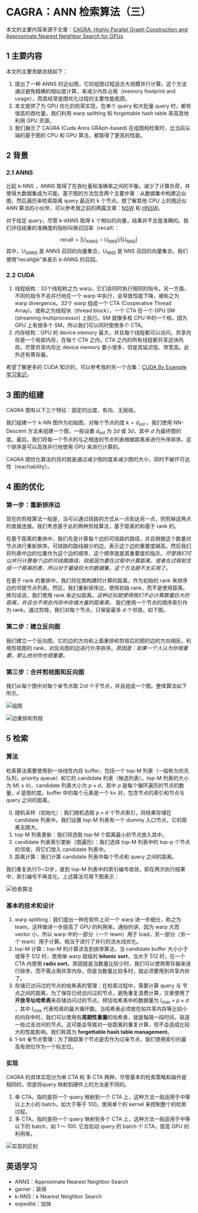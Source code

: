 # CAGRA：ANN 检索算法（三）

本文的主要内容来源于文章：[CAGRA: Highly Parallel Graph Construction and Approximate Nearest Neighbor Search for GPUs](https://arxiv.org/pdf/2308.15136)

## 1 主要内容

本文的主要贡献总结如下：

1) 提出了一种 ANNS 的近似图，它的组图过程适合大规模并行计算。这个方法通过避免精确的相似度计算，来减少内存占用（memory footprint and usage），而其经常是图优化过程的主要性能瓶颈。
2) 本文提供了为 GPU 优化的检索实现，在单个 query 和大批量 query 时，都有很高的吞吐量。我们利用 warp splitting 和 forgettable hash table 来高效地利用 GPU 资源。
3) 我们展示了 CAGRA (Cuda Anns GRAph-based) 在组图和检索时，比当前尖端的基于图的 CPU 和 GPU 算法，都取得了更高的性能。

## 2 背景

### 2.1 ANNS

比起 k-NNS ，ANNS 取得了在吞吐量和准确率之间的平衡，减少了计算负荷，并使得大数据集成为可能。基于图的方法包含两个主要步骤：从数据集中构建近似图，然后遍历来检索距离 query 最近的 k 个节点。想了解其他 CPU 上的图近似 ANN 算法的小伙伴，可以参考我之前的两篇文章：[NSW](./1_NSW.html) 和 [HNSW](./2_HNSW.html)。

对于给定 query，尽管 k-ANNS 取得 k 个相似的向量，结果并不总是准确的。我们评估结果的准确度的指标叫做召回率（recall）：

$$
\mathrm{recall} = |U_{\mathrm{ANNS}} \cap U_{\mathrm{NNS}}| / |U_{\mathrm{NNS}}|
$$
其中，$U_{\mathrm{ANNS}}$ 是 ANNS 召回的向量集合，$U_{\mathrm{NNS}}$ 是 NNS 召回的向量集合。我们使用“$\mathrm{recall}@k$”来表示 k-ANNS 的召回。

### 2.2 CUDA

1) 线程结构：32个线程称之为 warp，它们会同时执行相同的指令。另一方面，不同的指令不会并行地在一个 warp 中执行，会导致性能下降，被称之为 warp divergence。32个 warp 组成一个 CTA (Cooperative Thread Array)，或称之为线程块（thread block），一个 CTA 在一个 GPU SM (streaming multiprocessor) 上执行。SM 就像多核 CPU 中的一个核。因为 GPU 上有很多个 SM，所以我们可以同时使用多个 CTA。
2) 内存结构：GPU 的 device memory 最大，并且每个线程都可以访问。共享内存是一个局部内存，在每个 CTA 之内，CTA 之内的所有线程都共享这块内存。尽管共享内存比 device memory 要小很多，但是其延迟低、带宽高。此外还有寄存器。

希望了解更多的 CUDA 知识的，可以参考我的另一个合集：[CUDA By Example 学习笔记](../Book_CUDAByExample/0_content.html)。

## 3 图的组建

CAGRA 图有以下三个特征：固定的出度、有向、无层级。

我们组建一个 k-NN 图作为初始图，对每个节点的度 $k = d_{init}$ 。我们使用 NN-Descent 方法来组建一个图，一般设置 $d_{init}$ 为 $2d$ 或 $3d$，其中 $d$ 为最终图的度。最后，我们将每一个节点的与之相连的节点列表根据距离来进行升序排序。这个排序是可以高效并行地使用 GPU 来进行计算的。

CAGRA 图优化算法的目的就是通过减少图的度来减少图的大小，同时不破坏可达性（reachability）。

## 4 图的优化

### 第一步：重新排序边

现在的剪枝算法一般是，当可以通过绕路的方式从一点到达另一点，则剪掉这两点的直接连接。我们考虑基于此的两种剪枝算法，基于距离的和基于 rank 的。

在基于距离的重排中，我们先是计算每个边的可绕路的路径，并且根据这个数量对节点进行重新排序。可绕路的路线越少的边，表示这个边的重要度越高。然后我们将列表中边的位置作为这个边的顺序，这个顺序就是其重要度的指示。*尽管我们可以并行计算每个边的可绕路路线，但是因为要在过程中计算距离，或者在过程前生成一个距离的表，所以对于量级较大的数据集，这个方法就不太实用了。*

在基于 rank 的重排中，我们将在图构建时计算的距离，作为初始的 rank 来排序边的邻居节点列表。然后，我们重新排序边，使用初始 rank，而不是使用距离。换句话说，我们使用 rank 来近似距离。*这种近似就使得我们不必计算数量巨大的距离，并且也不用在内存中存储大量的距离表。* 我们使用一个节点的顺序索引作为 rank。通过剪枝，我们对每个节点，只保留最多 $d$ 个邻居。如下图。

### 第二步：建立反向图

我们建立一个反向图，它的边的方向和上面重排和剪枝后的图的边的方向相反。利用剪枝图的 rank，对反向图的边进行升序排序。*原因是：如果一个人认为你很重要，那么他对你也很重要。*

### 第三步：合并剪枝图和反向图

我们从每个图中对每个亲节点取 $2/d$ 个子节点，并且组成一个图。整体算法如下所示。

![组图](./3_CAGRA_1.png)

![边重排和剪枝](./3_CAGRA_2.png)

## 5 检索

### 算法

检索算法需要使用到一块线性内存 buffer，包括一个 top-M 列表（一般称为优先队列，priority queue）和它的 candidate 列表（候选列表）。top-M 列表的大小为 $M(\geq k)$，candidate 列表大小为 $p \times d$，其中 $p$ 是每个循环遍历的节点的数量，$d$ 是图的度。buffer 中的每个元素是一个 kv 对，包含节点的索引和节点与 query 之间的距离。

0) 随机采样（初始化）：我们随机选取 $p \times d$ 个节点索引，将结果存储在 candidate 列表中。我们设置 top-M 列表有一个 dummy 入口节点，它的距离无限大。
1) top-M 列表更新：我们将选取 top-M 个距离最小的节点放入其中。
2) candidate 列表索引更新（图遍历）：我们选择 top-M 列表中的 top-p 个节点的邻居，将它们放入 candidate 列表中。
3) 距离计算：我们计算 candidate 列表中每个节点和 query 之间的距离。

我们重复执行1)~3)步，直到 top-M 列表中的索引编号收敛，即在两次执行结果中，索引编号不再变化。上述算法可用下图表示：

![检索算法](./3_CAGRA_3.png)

### 基本的技术和设计

1) warp splitting：我们提出一种在软件上对一个 warp 进一步细分，称之为 team。这样做进一步提高了 GPU 的利用率。通俗的讲，因为 warp 大而 vector 小，所以 warp 中的一部分（一个 team）用于 load，另一部分（另一个 team）用于计算。相当于进行了并行的流水线优化。
2) top-M 计算：top-M 的计算涉及到排序算法，当 candidate buffer 大小小于或等于 512 时，使用单 warp 层级的 **bitonic sort**，当大于 512 时，在一个 CTA 内使用 **radix sort**。原因就是当数量比较少时，我们可以使用寄存器来进行排序，而不需占用共享内存。但是当数量比较多时，就必须要用到共享内存了。
3) 存储已访问过的节点的哈希表的管理：在检索过程中，需要计算 query 与 节点之间的距离，为了保存已经访问过的节点，避免重复浪费计算，文章使用了**开放寻址哈希表**来存储访问过的节点。预估哈希表中的数据量为 $I_{max} \times p \times d$ ，其中 $I_{max}$ 代表检索的最大循环数。当哈希表必须放在如共享内存等比较小的内存中时，我们可以使用有**周期性重置**的哈希表，就是每隔一段时间，驱逐一些过去访问的节点。这可能会导致对一些距离的重复计算，但不会造成比较大的性能影响。我们称其为 **forgettable hash table management**。
4) 1-bit 亲节点管理：为了跟踪某个节点是否作为过亲节点，我们使用索引的最高有效位作为一个标志位。

### 实现

CAGRA 的具体实现分为单 CTA 和 多 CTA 两种，尽管基本的检索策略和操作是相同的，但是将query 映射到硬件上的方法是不同的。

1) 单 CTA。指的是将一个 query 映射到一个 CTA 上，这种方法一般适用于中等以上大小的 batch，如大于等于 100。使用单个的 kernel 来控制整个的检索过程。
2) 多 CTA。指的是将一个 query 映射到多个 CTA 上，这种方法一般适用于中等以下的 batch，如 1 ～ 100. 它会启动 query 的 batch 个 CTA，提高 GPU 的利用率。

![实现的区别](./3_CAGRA_4.png)

## 英语学习

- ANNS：Approximate Nearest Neighbor Search
- garner：获得
- k-NNS：k Nearest Neighbor Search
- expedite：加快

